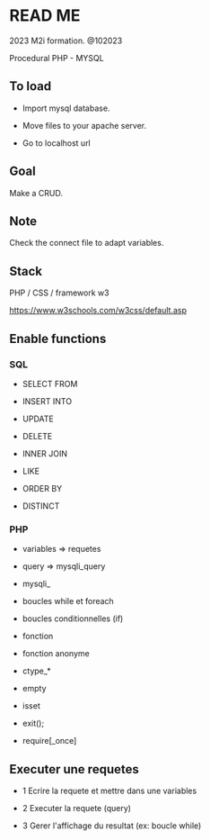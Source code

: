 # READ ME

2023 M2i formation. @102023

Procedural PHP - MYSQL

## To load

- Import mysql database.

- Move files to your apache server.

- Go to localhost url

## Goal

Make a CRUD.


## Note

Check the connect file to adapt variables.

## Stack

PHP / CSS / framework w3

https://www.w3schools.com/w3css/default.asp


## Enable functions

### SQL

- SELECT FROM

- INSERT INTO

- UPDATE

- DELETE

- INNER JOIN

- LIKE

- ORDER BY

- DISTINCT

### PHP

- variables => requetes

- query => mysqli_query

- mysqli_

- boucles while et foreach

- boucles conditionnelles (if)

- fonction

- fonction anonyme

- ctype_*

- empty

- isset

- exit();

- require[_once]

## Executer une requetes

- 1 Ecrire la requete et mettre dans une variables

- 2 Executer la requete (query)

- 3 Gerer l'affichage du resultat (ex: boucle while)
